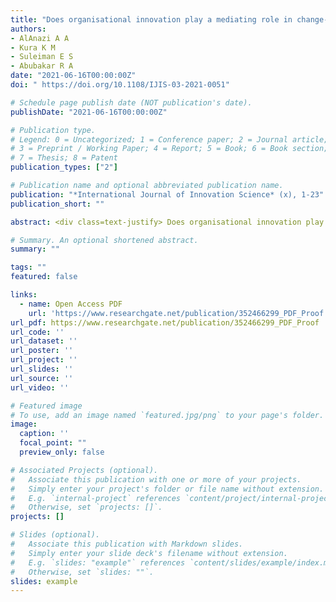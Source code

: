 ```yaml
---
title: "Does organisational innovation play a mediating role in change-oriented leadership - organizational performance relationship?"
authors:
- AlAnazi A A
- Kura K M
- Suleiman E S
- Abubakar R A
date: "2021-06-16T00:00:00Z"
doi: " https://doi.org/10.1108/IJIS-03-2021-0051"

# Schedule page publish date (NOT publication's date).
publishDate: "2021-06-16T00:00:00Z"

# Publication type.
# Legend: 0 = Uncategorized; 1 = Conference paper; 2 = Journal article;
# 3 = Preprint / Working Paper; 4 = Report; 5 = Book; 6 = Book section;
# 7 = Thesis; 8 = Patent
publication_types: ["2"]

# Publication name and optional abbreviated publication name.
publication: "*International Journal of Innovation Science* (x), 1-23"
publication_short: ""

abstract: <div class=text-justify> Does organisational innovation play a mediating role in change-oriented leadership -organizational performance relationship? To address this question, we drew from a resource-based view to examine the mediating role of organisational innovation in the relationship between change-oriented leadership and organizational performance. The resource-based view supported our research model. Given that the unit of analysis is an organisation. 219 principal officers, including Presidents Rectors, Vice Presidents/Vice-Rectors, Registrars. and Deans, were invited to complete the survey on behalf of their universities. Results of the partial least squares structural equation modelling confirmed the positive relationship between change-oriented leadership and university performance. The results provide evidence that organisational innovation directly facilitates university performance. As expected, the relationship between change-oriented leadership and university performance was found to be mediated by organisational innovation. Overall, this study successfully modelled organisational innovation as an underlying mechanism behind the change-oriented leadership  university performance relationship, thereby by testing resource-based theory in Saudi Arabian context. From a practical perspective, results suggest that to improve their performance is imperative for executive leaders in Saudi universities to focus on several specific work design strategies, obtaining feedback about their change-oriented leadership style from followers. While there has been a considerable amount of research emphasising the importance of change-oriented leadership, there has been little research linking this fundamental aspect of leadership to organizational performance. Yet an understanding of the possible mechanisms behind this linkage has not received attention. </div>

# Summary. An optional shortened abstract.
summary: ""

tags: ""
featured: false

links:
  - name: Open Access PDF
    url: 'https://www.researchgate.net/publication/352466299_PDF_Proof'
url_pdf: https://www.researchgate.net/publication/352466299_PDF_Proof
url_code: ''
url_dataset: ''
url_poster: ''
url_project: ''
url_slides: ''
url_source: ''
url_video: ''

# Featured image
# To use, add an image named `featured.jpg/png` to your page's folder. 
image:
  caption: ''
  focal_point: ""
  preview_only: false

# Associated Projects (optional).
#   Associate this publication with one or more of your projects.
#   Simply enter your project's folder or file name without extension.
#   E.g. `internal-project` references `content/project/internal-project/index.md`.
#   Otherwise, set `projects: []`.
projects: []

# Slides (optional).
#   Associate this publication with Markdown slides.
#   Simply enter your slide deck's filename without extension.
#   E.g. `slides: "example"` references `content/slides/example/index.md`.
#   Otherwise, set `slides: ""`.
slides: example
---
```


